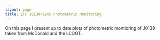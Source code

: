 ```yaml
---
layout: page
title: ZTF J0139+5245 Photometric Monitoring
---
```


On this page I present up to date plots of photometric montioring of J0139 taken from McDonald and the LCOGT.
